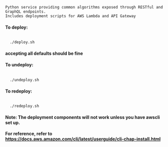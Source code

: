 ```
Python service providing common algorithms exposed through RESTful and GraphQL endpoints. 
Includes deployment scripts for AWS Lambda and API Gateway
```

#### To deploy:
<code>
  ./deploy.sh
</code>

#### accepting all defaults should be fine
#### To undeploy:
<code>
  ./undeploy.sh
</code>

#### To redeploy:
<code>
  ./redeploy.sh
</code>

#### Note: The deployment components will not work unless you have awscli set up.
**For reference, refer to https://docs.aws.amazon.com/cli/latest/userguide/cli-chap-install.html**
